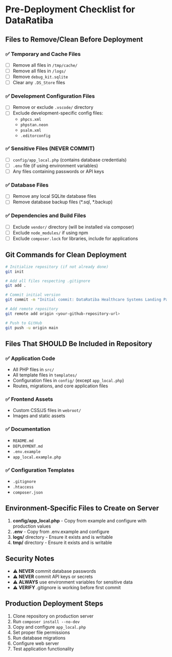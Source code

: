 # Pre-Deployment Checklist for DataRatiba

## Files to Remove/Clean Before Deployment

### ✅ Temporary and Cache Files
- [ ] Remove all files in `/tmp/cache/`
- [ ] Remove all files in `/logs/`
- [ ] Remove `debug_kit.sqlite`
- [ ] Clear any `.DS_Store` files

### ✅ Development Configuration Files
- [ ] Remove or exclude `.vscode/` directory
- [ ] Exclude development-specific config files:
  - `phpcs.xml`
  - `phpstan.neon`
  - `psalm.xml`
  - `.editorconfig`

### ✅ Sensitive Files (NEVER COMMIT)
- [ ] `config/app_local.php` (contains database credentials)
- [ ] `.env` file (if using environment variables)
- [ ] Any files containing passwords or API keys

### ✅ Database Files
- [ ] Remove any local SQLite database files
- [ ] Remove database backup files (*.sql, *.backup)

### ✅ Dependencies and Build Files
- [ ] Exclude `vendor/` directory (will be installed via composer)
- [ ] Exclude `node_modules/` if using npm
- [ ] Exclude `composer.lock` for libraries, include for applications

## Git Commands for Clean Deployment

```bash
# Initialize repository (if not already done)
git init

# Add all files respecting .gitignore
git add .

# Commit initial version
git commit -m "Initial commit: DataRatiba Healthcare Systems Landing Page"

# Add remote repository
git remote add origin <your-github-repository-url>

# Push to GitHub
git push -u origin main
```

## Files That SHOULD Be Included in Repository

### ✅ Application Code
- All PHP files in `src/`
- All template files in `templates/`
- Configuration files in `config/` (except `app_local.php`)
- Routes, migrations, and core application files

### ✅ Frontend Assets
- Custom CSS/JS files in `webroot/`
- Images and static assets

### ✅ Documentation
- `README.md`
- `DEPLOYMENT.md`
- `.env.example`
- `app_local.example.php`

### ✅ Configuration Templates
- `.gitignore`
- `.htaccess`
- `composer.json`

## Environment-Specific Files to Create on Server

1. **config/app_local.php** - Copy from example and configure with production values
2. **.env** - Copy from .env.example and configure
3. **logs/** directory - Ensure it exists and is writable
4. **tmp/** directory - Ensure it exists and is writable

## Security Notes

- ⚠️ **NEVER** commit database passwords
- ⚠️ **NEVER** commit API keys or secrets
- ⚠️ **ALWAYS** use environment variables for sensitive data
- ⚠️ **VERIFY** .gitignore is working before first commit

## Production Deployment Steps

1. Clone repository on production server
2. Run `composer install --no-dev`
3. Copy and configure `app_local.php`
4. Set proper file permissions
5. Run database migrations
6. Configure web server
7. Test application functionality